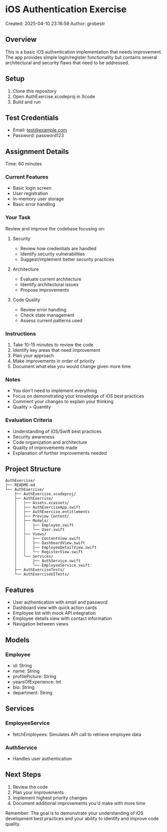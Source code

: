 # iOS Authentication Exercise
Created: 2025-04-10 23:16:58
Author: grobestr

## Overview
This is a basic iOS authentication implementation that needs improvement. The app provides simple login/register functionality but contains several architectural and security flaws that need to be addressed.

## Setup
1. Clone this repository
2. Open AuthExercise.xcodeproj in Xcode
3. Build and run

## Test Credentials
- Email: test@example.com  
- Password: password123

## Assignment Details
Time: 60 minutes

### Current Features
- Basic login screen
- User registration
- In-memory user storage
- Basic error handling

### Your Task
Review and improve the codebase focusing on:

1. Security
   - Review how credentials are handled
   - Identify security vulnerabilities
   - Suggest/implement better security practices

2. Architecture
   - Evaluate current architecture
   - Identify architectural issues
   - Propose improvements

3. Code Quality
   - Review error handling
   - Check state management
   - Assess current patterns used

### Instructions
1. Take 10-15 minutes to review the code
2. Identify key areas that need improvement
3. Plan your approach
4. Make improvements in order of priority
5. Document what else you would change given more time

### Notes
- You don't need to implement everything
- Focus on demonstrating your knowledge of iOS best practices
- Comment your changes to explain your thinking
- Quality > Quantity

### Evaluation Criteria
- Understanding of iOS/Swift best practices
- Security awareness
- Code organization and architecture
- Quality of improvements made
- Explanation of further improvements needed

## Project Structure

```
AuthExercise/
├── README.md
└── AuthExercise/
    ├── AuthExercise.xcodeproj/
    ├── AuthExercise/
    │   ├── Assets.xcassets/
    │   ├── AuthExerciseApp.swift
    │   ├── AuthExercise.entitlements
    │   ├── Preview Content/
    │   ├── Models/
    │   │   ├── Employee.swift
    │   │   └── User.swift
    │   ├── Views/
    │   │   ├── ContentView.swift
    │   │   ├── DashboardView.swift
    │   │   ├── EmployeeDetailView.swift
    │   │   └── RegisterView.swift
    │   └── Services/
    │       ├── AuthService.swift
    │       └── EmployeeService.swift
    ├── AuthExerciseTests/
    └── AuthExerciseUITests/
```

## Features

- User authentication with email and password
- Dashboard view with quick action cards
- Employee list with mock API integration
- Employee details view with contact information
- Navigation between views

## Models

### Employee
- id: String
- name: String
- profilePicture: String
- yearsOfExperience: Int
- bio: String
- department: String

## Services

### EmployeeService
- fetchEmployees: Simulates API call to retrieve employee data

### AuthService
- Handles user authentication

## Next Steps
1. Review the code
2. Plan your improvements
3. Implement highest priority changes
4. Document additional improvements you'd make with more time

Remember: The goal is to demonstrate your understanding of iOS development best practices and your ability to identify and improve code quality.